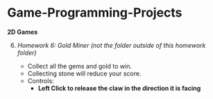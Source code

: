 # Game-Programming-Projects

**2D Games**

6. *Homework 6:*
*Gold Miner (not the folder outside of this homework folder)*

    - Collect all the gems and gold to win.
    - Collecting stone will reduce your score.
    - Controls:
      - **Left Click to release the claw in the direction it is facing**